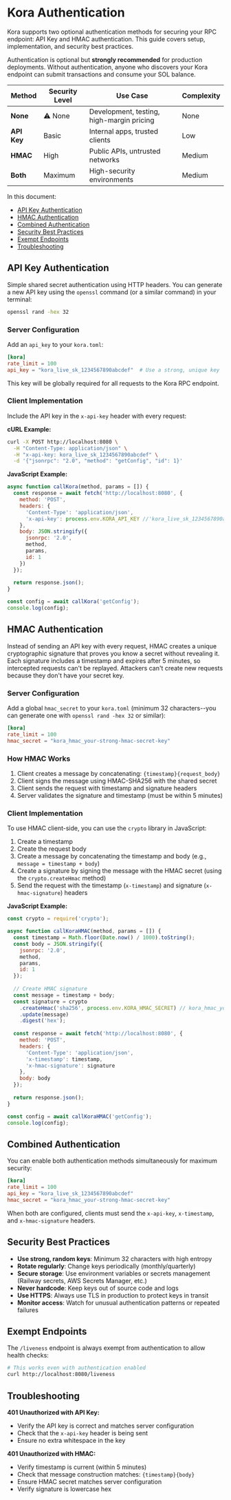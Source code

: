 # Kora Authentication

Kora supports two optional authentication methods for securing your RPC endpoint: API Key and HMAC authentication. This guide covers setup, implementation, and security best practices.

Authentication is optional but **strongly recommended** for production deployments. Without authentication, anyone who discovers your Kora endpoint can submit transactions and consume your SOL balance.

| Method | Security Level | Use Case | Complexity |
|--------|---------------|----------|------------|
| **None** | ⚠️ None | Development, testing, high-margin pricing | None |
| **API Key** | Basic | Internal apps, trusted clients | Low |
| **HMAC** | High | Public APIs, untrusted networks | Medium |
| **Both** | Maximum | High-security environments | Medium |

In this document:

- [API Key Authentication](#api-key-authentication)
- [HMAC Authentication](#hmac-authentication)
- [Combined Authentication](#combined-authentication)
- [Security Best Practices](#security-best-practices)
- [Exempt Endpoints](#exempt-endpoints)
- [Troubleshooting](#troubleshooting)

## API Key Authentication

Simple shared secret authentication using HTTP headers. You can generate a new API key using the `openssl` command (or a similar command) in your terminal:

```bash
openssl rand -hex 32
```

### Server Configuration

Add an `api_key` to your `kora.toml`:

```toml
[kora]
rate_limit = 100
api_key = "kora_live_sk_1234567890abcdef"  # Use a strong, unique key
```

This key will be globally required for all requests to the Kora RPC endpoint.

### Client Implementation

Include the API key in the `x-api-key` header with every request:

**cURL Example:**
```bash
curl -X POST http://localhost:8080 \
  -H "Content-Type: application/json" \
  -H "x-api-key: kora_live_sk_1234567890abcdef" \
  -d '{"jsonrpc": "2.0", "method": "getConfig", "id": 1}'
```

**JavaScript Example:**
<!-- TODO: Update after we have TS SDK with headers -->
```javascript
async function callKora(method, params = []) {
  const response = await fetch('http://localhost:8080', {
    method: 'POST',
    headers: {
      'Content-Type': 'application/json',
      'x-api-key': process.env.KORA_API_KEY //'kora_live_sk_1234567890abcdef'
    },
    body: JSON.stringify({
      jsonrpc: '2.0',
      method,
      params,
      id: 1
    })
  });
  
  return response.json();
}

const config = await callKora('getConfig');
console.log(config);
```

## HMAC Authentication

Instead of sending an API key with every request, HMAC creates a unique cryptographic signature that proves you know a secret without revealing it. Each signature includes a timestamp and expires after 5 minutes, so intercepted requests can't be replayed. Attackers can't create new requests because they don't have your secret key.

### Server Configuration

Add a global `hmac_secret` to your `kora.toml` (minimum 32 characters--you can generate one with `openssl rand -hex 32` or similar):

```toml
[kora]
rate_limit = 100
hmac_secret = "kora_hmac_your-strong-hmac-secret-key"
```

### How HMAC Works

1. Client creates a message by concatenating: `{timestamp}{request_body}`
2. Client signs the message using HMAC-SHA256 with the shared secret
3. Client sends the request with timestamp and signature headers
4. Server validates the signature and timestamp (must be within 5 minutes)

### Client Implementation

To use HMAC client-side, you can use the `crypto` library in JavaScript:
1. Create a timestamp
2. Create the request body
3. Create a message by concatenating the timestamp and body (e.g., `message = timestamp + body`)
4. Create a signature by signing the message with the HMAC secret (using the `crypto.createHmac` method)
5. Send the request with the timestamp (`x-timestamp`) and signature (`x-hmac-signature`) headers

**JavaScript Example:**
<!-- TODO: Update after we have TS SDK helper -->
```javascript
const crypto = require('crypto');

async function callKoraHMAC(method, params = []) {
  const timestamp = Math.floor(Date.now() / 1000).toString();
  const body = JSON.stringify({
    jsonrpc: '2.0',
    method,
    params,
    id: 1
  });
  
  // Create HMAC signature
  const message = timestamp + body;
  const signature = crypto
    .createHmac('sha256', process.env.KORA_HMAC_SECRET) // kora_hmac_your-strong-hmac-secret-key
    .update(message)
    .digest('hex');
  
  const response = await fetch('http://localhost:8080', {
    method: 'POST',
    headers: {
      'Content-Type': 'application/json',
      'x-timestamp': timestamp,
      'x-hmac-signature': signature
    },
    body: body
  });
  
  return response.json();
}

const config = await callKoraHMAC('getConfig');
console.log(config);
```


## Combined Authentication

You can enable both authentication methods simultaneously for maximum security:

```toml
[kora]
rate_limit = 100
api_key = "kora_live_sk_1234567890abcdef"
hmac_secret = "kora_hmac_your-strong-hmac-secret-key"
```

When both are configured, clients must send the `x-api-key`, `x-timestamp`, and `x-hmac-signature` headers.

## Security Best Practices

- **Use strong, random keys**: Minimum 32 characters with high entropy
- **Rotate regularly**: Change keys periodically (monthly/quarterly)
- **Secure storage**: Use environment variables or secrets management (Railway secrets, AWS Secrets Manager, etc.)
- **Never hardcode**: Keep keys out of source code and logs
- **Use HTTPS**: Always use TLS in production to protect keys in transit
- **Monitor access**: Watch for unusual authentication patterns or repeated failures

## Exempt Endpoints

The `/liveness` endpoint is always exempt from authentication to allow health checks:

```bash
# This works even with authentication enabled
curl http://localhost:8080/liveness
```

## Troubleshooting

**401 Unauthorized with API Key:**
- Verify the API key is correct and matches server configuration
- Check that the `x-api-key` header is being sent
- Ensure no extra whitespace in the key

**401 Unauthorized with HMAC:**
- Verify timestamp is current (within 5 minutes)
- Check that message construction matches: `{timestamp}{body}`
- Ensure HMAC secret matches server configuration
- Verify signature is lowercase hex
